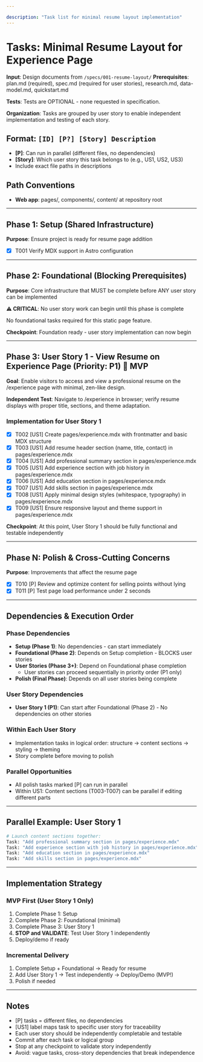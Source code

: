 ```yaml
---

description: "Task list for minimal resume layout implementation"
---
```


# Tasks: Minimal Resume Layout for Experience Page

**Input**: Design documents from `/specs/001-resume-layout/`
**Prerequisites**: plan.md (required), spec.md (required for user stories), research.md, data-model.md, quickstart.md

**Tests**: Tests are OPTIONAL - none requested in specification.

**Organization**: Tasks are grouped by user story to enable independent implementation and testing of each story.

## Format: `[ID] [P?] [Story] Description`

- **[P]**: Can run in parallel (different files, no dependencies)
- **[Story]**: Which user story this task belongs to (e.g., US1, US2, US3)
- Include exact file paths in descriptions

## Path Conventions

- **Web app**: pages/, components/, content/ at repository root

---

## Phase 1: Setup (Shared Infrastructure)

**Purpose**: Ensure project is ready for resume page addition

- [x] T001 Verify MDX support in Astro configuration

---

## Phase 2: Foundational (Blocking Prerequisites)

**Purpose**: Core infrastructure that MUST be complete before ANY user story can be implemented

**⚠️ CRITICAL**: No user story work can begin until this phase is complete

No foundational tasks required for this static page feature.

**Checkpoint**: Foundation ready - user story implementation can now begin

---

## Phase 3: User Story 1 - View Resume on Experience Page (Priority: P1) 🎯 MVP

**Goal**: Enable visitors to access and view a professional resume on the /experience page with minimal, zen-like design.

**Independent Test**: Navigate to /experience in browser; verify resume displays with proper title, sections, and theme adaptation.

### Implementation for User Story 1

- [x] T002 [US1] Create pages/experience.mdx with frontmatter and basic MDX structure
- [x] T003 [US1] Add resume header section (name, title, contact) in pages/experience.mdx
- [x] T004 [US1] Add professional summary section in pages/experience.mdx
- [x] T005 [US1] Add experience section with job history in pages/experience.mdx
- [x] T006 [US1] Add education section in pages/experience.mdx
- [x] T007 [US1] Add skills section in pages/experience.mdx
- [x] T008 [US1] Apply minimal design styles (whitespace, typography) in pages/experience.mdx
- [x] T009 [US1] Ensure responsive layout and theme support in pages/experience.mdx

**Checkpoint**: At this point, User Story 1 should be fully functional and testable independently

---

## Phase N: Polish & Cross-Cutting Concerns

**Purpose**: Improvements that affect the resume page

- [x] T010 [P] Review and optimize content for selling points without lying
- [x] T011 [P] Test page load performance under 2 seconds

---

## Dependencies & Execution Order

### Phase Dependencies

- **Setup (Phase 1)**: No dependencies - can start immediately
- **Foundational (Phase 2)**: Depends on Setup completion - BLOCKS user stories
- **User Stories (Phase 3+)**: Depend on Foundational phase completion
  - User stories can proceed sequentially in priority order (P1 only)
- **Polish (Final Phase)**: Depends on all user stories being complete

### User Story Dependencies

- **User Story 1 (P1)**: Can start after Foundational (Phase 2) - No dependencies on other stories

### Within Each User Story

- Implementation tasks in logical order: structure → content sections → styling → theming
- Story complete before moving to polish

### Parallel Opportunities

- All polish tasks marked [P] can run in parallel
- Within US1: Content sections (T003-T007) can be parallel if editing different parts

---

## Parallel Example: User Story 1

```bash
# Launch content sections together:
Task: "Add professional summary section in pages/experience.mdx"
Task: "Add experience section with job history in pages/experience.mdx"
Task: "Add education section in pages/experience.mdx"
Task: "Add skills section in pages/experience.mdx"
```

---

## Implementation Strategy

### MVP First (User Story 1 Only)

1. Complete Phase 1: Setup
2. Complete Phase 2: Foundational (minimal)
3. Complete Phase 3: User Story 1
4. **STOP and VALIDATE**: Test User Story 1 independently
5. Deploy/demo if ready

### Incremental Delivery

1. Complete Setup + Foundational → Ready for resume
2. Add User Story 1 → Test independently → Deploy/Demo (MVP!)
3. Polish if needed

---

## Notes

- [P] tasks = different files, no dependencies
- [US1] label maps task to specific user story for traceability
- Each user story should be independently completable and testable
- Commit after each task or logical group
- Stop at any checkpoint to validate story independently
- Avoid: vague tasks, cross-story dependencies that break independence